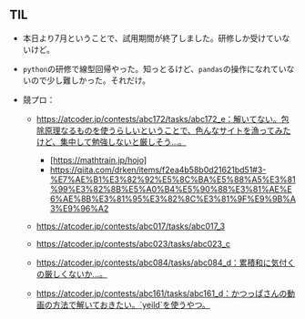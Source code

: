 ## TIL

* 本日より7月ということで、試用期間が終了しました。研修しか受けていないけど。

* `python`の研修で線型回帰やった。知っとるけど、`pandas`の操作になれていないので少し難しかった。それだけ。

* 競プロ：

  * https://atcoder.jp/contests/abc172/tasks/abc172_e：解いてない。包除原理なるものを使うらしいということで、色んなサイトを漁ってみたけど、集中して勉強しないと厳しそう...。

    * [https://mathtrain.jp/hojo]
    * https://qiita.com/drken/items/f2ea4b58b0d21621bd51#3-%E7%AE%B1%E3%82%92%E5%8C%BA%E5%88%A5%E3%81%99%E3%82%8B%E5%A0%B4%E5%90%88%E3%81%AE%E6%AE%8B%E3%81%95%E3%82%8C%E3%81%9F%E9%9B%A3%E9%96%A2

  * https://atcoder.jp/contests/abc017/tasks/abc017_3
  * https://atcoder.jp/contests/abc023/tasks/abc023_c
  * https://atcoder.jp/contests/abc084/tasks/abc084_d：累積和に気付くの厳しくないか...。
  * https://atcoder.jp/contests/abc161/tasks/abc161_d：かつっぱさんの動画の方法で解いておきたい。`yeild`を使うやつ。

